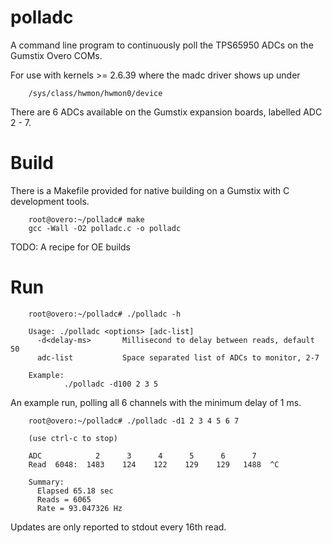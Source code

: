   polladc
=========

A command line program to continuously poll the TPS65950 ADCs on the Gumstix 
Overo COMs.

For use with kernels >= 2.6.39 where the madc driver shows up under

        /sys/class/hwmon/hwmon0/device

There are 6 ADCs available on the Gumstix expansion boards, labelled ADC 2 - 7.

  Build
=========

There is a Makefile provided for native building on a Gumstix with C development
tools.

        root@overo:~/polladc# make
        gcc -Wall -O2 polladc.c -o polladc


TODO: A recipe for OE builds


  Run
=========

        root@overo:~/polladc# ./polladc -h

        Usage: ./polladc <options> [adc-list]
          -d<delay-ms>       Millisecond to delay between reads, default 50
          adc-list           Space separated list of ADCs to monitor, 2-7

        Example:
                ./polladc -d100 2 3 5


An example run, polling all 6 channels with the minimum delay of 1 ms.

        root@overo:~/polladc# ./polladc -d1 2 3 4 5 6 7
         
        (use ctrl-c to stop)
        
        ADC            2      3      4      5      6      7   
        Read  6048:  1483    124    122    129    129   1488  ^C
        
        Summary:
          Elapsed 65.18 sec
          Reads = 6065
          Rate = 93.047326 Hz


Updates are only reported to stdout every 16th read.

